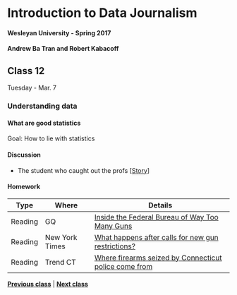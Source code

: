 # Introduction to Data Journalism
  
#### Wesleyan University - Spring 2017
  
**Andrew Ba Tran and Robert Kabacoff**
  
## Class 12
Tuesday - Mar. 7
                             
### Understanding data
                             
#### What are good statistics
                             
Goal: How to lie with statistics
                             
#### Discussion

    
* The student who caught out the profs [[Story](http://www.bbc.com/news/magazine-22223190)]

#### Homework
                          
|Type|Where|Details|
|---|---|---|
|Reading|GQ|[Inside the Federal Bureau of Way Too Many Guns](http://www.gq.com/story/inside-federal-bureau-of-way-too-many-guns)|
|Reading|New York Times|[What happens after calls for new gun restrictions? ](http://www.nytimes.com/interactive/2015/12/10/us/gun-sales-terrorism-obama-restrictions.html?_r=0)|
|Reading|Trend CT|[Where firearms seized by Connecticut police come from](http://trendct.org/2015/12/02/where-guns-came-from-outside-of-connecticut/)|
                   
**[Previous class](class11.md)** | **[Next class](class13.md)**
